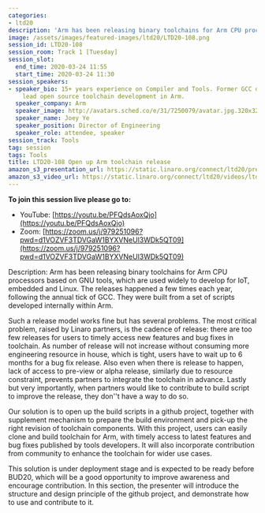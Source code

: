 ```yaml
---
categories:
- ltd20
description: 'Arm has been releasing binary toolchains for Arm CPU processors based on GNU tools, which are used widely to develop for IoT, embedded and Linux. The releases happened a few times each year, following the annual tick of GCC. They were built from a set of scripts developed internally within Arm.'
image: /assets/images/featured-images/ltd20/LTD20-108.png
session_id: LTD20-108
session_room: Track 1 [Tuesday]
session_slot:
  end_time: 2020-03-24 11:55
  start_time: 2020-03-24 11:30
session_speakers:
- speaker_bio: 15+ years experience on Compiler and Tools. Former GCC developer. Currently
    lead open source toolchain development in Arm.
  speaker_company: Arm
  speaker_image: http://avatars.sched.co/e/31/7250079/avatar.jpg.320x320px.jpg?939
  speaker_name: Joey Ye
  speaker_position: Director of Engineering
  speaker_role: attendee, speaker
session_track: Tools
tag: session
tags: Tools
title: LTD20-108 Open up Arm toolchain release
amazon_s3_presentation_url: https://static.linaro.org/connect/ltd20/presentations/LTD20-108-0.pdf
amazon_s3_video_url: https://static.linaro.org/connect/ltd20/videos/ltd20-108.mp4
---
```

**To join this session live please go to:**

*   YouTube: [https://youtu.be/PFQdsAoxQjo](https://youtu.be/PFQdsAoxQjo)
*   Zoom: [https://zoom.us/j/979251096?pwd=d1VOZVF3TDVGaW1BYXVNeUl3WDk5QT09](https://zoom.us/j/979251096?pwd=d1VOZVF3TDVGaW1BYXVNeUl3WDk5QT09)

Description:
Arm has been releasing binary toolchains for Arm CPU processors based on GNU tools, which are used widely to develop for IoT, embedded and Linux. The releases happened a few times each year, following the annual tick of GCC. They were built from a set of scripts developed internally within Arm.

Such a release model works fine but has several problems. The most critical problem, raised by Linaro partners, is the cadence of release: there are too few releases for users to timely access new features and bug fixes in toolchain. As number of release will not increase without consuming more engineering resource in house, which is tight, users have to wait up to 6 months for a bug fix release. Also even when there is release to happen, lack of access to pre-view or alpha release, similarly due to resource constraint, prevents partners to integrate the toolchain in advance. Lastly but very importantly, when partners would like to contribute to build script to improve the release, they don''t have a way to do so.

Our solution is to open up the build scripts in a github project, together with supplement mechanism to prepare the build environment and pick-up the right revision of toolchain components. With this project, users can easily clone and build toolchain for Arm, with timely access to latest features and bug fixes published by tools developers. It will also incorporate contribution from community to enhance the toolchain for wider use cases.

This solution is under deployment stage and is expected to be ready before BUD20, which will be a good opportunity to improve awareness and encourage contribution. In this section, the presenter will introduce the structure and design principle of the github project, and demonstrate how to use and contribute to it.
